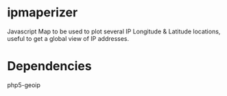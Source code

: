 ipmaperizer
===========

Javascript Map to be used to plot several IP Longitude &amp; Latitude locations, useful to get a global view of IP addresses.

Dependencies
===========
php5-geoip

